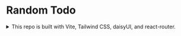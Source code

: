 # Random Todo

<details>

<summary>This repo is built with Vite, Tailwind CSS, daisyUI, and react-router.</summary>

1. [Initialize with Vite](https://vitejs.dev/guide/)
1. [Install Tailwind CSS with Vite](https://tailwindcss.com/docs/guides/vite)
1. [Install React Router](https://reactrouter.com/en/main/start/tutorial#setup)
1. Add preline reinitialization helper (this is very useful when dropdowns or modals can not be opened)
1. Add tailwind classname util

   1. Install dependencies: `pnpm i clsx tailwind-merge`
   1. New File `src/lib/utils.ts`, and add code

      ```ts
      import { clsx, type ClassValue } from 'clsx'
      import { twMerge } from 'tailwind-merge'

      export function cn(...inputs: ClassValue[]) {
        return twMerge(clsx(inputs))
      }
      ```

1. [Add alias `@`](https://ui.shadcn.com/docs/installation/vite)
1. Install

   - [prettier](https://prettier.io/docs/en/install)
   - [prettier-plugin-sort-imports](https://github.com/IanVS/prettier-plugin-sort-imports)
   - [daisyUI](https://daisyui.com/docs/install/)
   - [react-daisyui](https://github.com/daisyui/react-daisyui)
   - [lucid-react](https://lucide.dev/guide/packages/lucide-react)
   - [react-hook-form](https://react-hook-form.com/get-started)
   - [zod](https://zod.dev/?id=installation)
   - [@hookform/resolvers](https://github.com/react-hook-form/resolvers)
   - [lodash](https://lodash.com/)
   - [@uidotdev/usehooks](https://usehooks.com/)
   - [zustand](https://zustand-demo.pmnd.rs/)
   - [react-query](https://tanstack.com/query/latest/docs/framework/react/installation)

</details>
